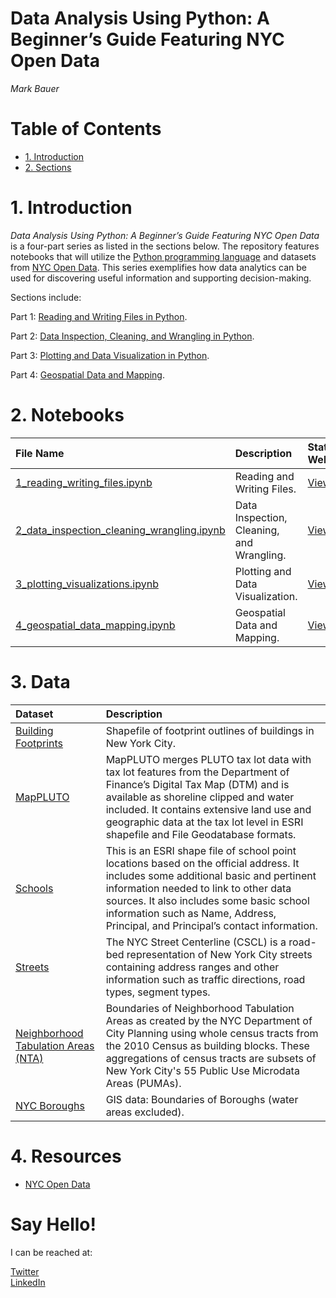 # Data Analysis Using Python: A Beginner’s Guide Featuring NYC Open Data

*Mark Bauer*


Table of Contents
=================

   * [1. Introduction](#1-Introduction)
   * [2. Sections](#2-Sections)


# 1. Introduction

*Data Analysis Using Python: A Beginner’s Guide Featuring NYC Open Data* is a four-part series as listed in the sections below. The repository features notebooks that will utilize the [Python programming language](https://www.python.org/) and datasets from [NYC Open Data](https://opendata.cityofnewyork.us/). This series exemplifies how data analytics can be used for discovering useful information and supporting decision-making.

Sections include:

Part 1: [Reading and Writing Files in Python](https://github.com/mebauer/data-analysis-using-python/tree/master/1-reading-writing-files).
 
Part 2: [Data Inspection, Cleaning, and Wrangling in Python](https://github.com/mebauer/data-analysis-using-python/tree/master/2-data-inspection-cleaning-wrangling).

Part 3: [Plotting and Data Visualization in Python](https://github.com/mebauer/data-analysis-using-python/tree/master/3-plotting-data-visualizations).

Part 4: [Geospatial Data and Mapping](https://github.com/mebauer/data-analysis-using-python/tree/master/4-geospatial-data-mapping).

# 2. Notebooks

| File Name | Description | Static Webpage |
| :-------- | :---------- | :------------- |
| [1_reading_writing_files.ipynb](https://github.com/mebauer/data-analysis-using-python/blob/master/1-reading-writing-files/1_reading_writing_files.ipynb) | Reading and Writing Files. | [View](https://nbviewer.jupyter.org/github/mebauer/data-analysis-using-python/blob/master/1-reading-writing-files/1_reading_writing_files.ipynb) |
| [2_data_inspection_cleaning_wrangling.ipynb](https://github.com/mebauer/data-analysis-using-python/blob/master/2-data-inspection-cleaning-wrangling/2_data_inspection_cleaning_wrangling.ipynb) | Data Inspection, Cleaning, and Wrangling. | [View](https://nbviewer.jupyter.org/github/mebauer/data-analysis-using-python/blob/master/2-data-inspection-cleaning-wrangling/2_data_inspection_cleaning_wrangling.ipynb) |
| [3_plotting_visualizations.ipynb](https://github.com/mebauer/data-analysis-using-python/blob/master/3-plotting-data-visualizations/3_plotting_visualizations.ipynb) | Plotting and Data Visualization. | [View](https://nbviewer.jupyter.org/github/mebauer/data-analysis-using-python/blob/master/3-plotting-data-visualizations/3_plotting_visualizations.ipynb) |
| [4_geospatial_data_mapping.ipynb](https://github.com/mebauer/data-analysis-using-python/blob/master/4-geospatial-data-mapping/4_geospatial_data_mapping.ipynb) | Geospatial Data and Mapping. | [View](https://nbviewer.jupyter.org/github/mebauer/data-analysis-using-python/blob/master/4-geospatial-data-mapping/4_geospatial_data_mapping.ipynb) |

# 3. Data 

| Dataset | Description |
| :-------- | :---------- |
| [Building Footprints](https://data.cityofnewyork.us/Housing-Development/Building-Footprints/nqwf-w8eh) | Shapefile of footprint outlines of buildings in New York City. |
| [MapPLUTO](https://www1.nyc.gov/site/planning/data-maps/open-data/dwn-pluto-mappluto.page) | MapPLUTO merges PLUTO tax lot data with tax lot features from the Department of Finance’s Digital Tax Map (DTM) and is available as shoreline clipped and water included. It contains extensive land use and geographic data at the tax lot level in ESRI shapefile and File Geodatabase formats. |
| [Schools](https://data.cityofnewyork.us/Education/School-Point-Locations/jfju-ynrr) | This is an ESRI shape file of school point locations based on the official address.  It includes some additional basic and pertinent information needed to link to other data sources. It also includes some basic school information such as Name, Address, Principal, and Principal’s contact information. |
| [Streets](https://data.cityofnewyork.us/City-Government/NYC-Street-Centerline-CSCL-/exjm-f27b) | The NYC Street Centerline (CSCL) is a road-bed representation of New York City streets containing address ranges and other information such as traffic directions, road types, segment types. |
| [Neighborhood Tabulation Areas (NTA)](https://data.cityofnewyork.us/City-Government/Neighborhood-Tabulation-Areas-NTA-/cpf4-rkhq) | Boundaries of Neighborhood Tabulation Areas as created by the NYC Department of City Planning using whole census tracts from the 2010 Census as building blocks. These aggregations of census tracts are subsets of New York City's 55 Public Use Microdata Areas (PUMAs). |
| [NYC Boroughs](https://data.cityofnewyork.us/City-Government/Borough-Boundaries/tqmj-j8zm) | GIS data: Boundaries of Boroughs (water areas excluded). |

# 4. Resources

- [NYC Open Data](https://opendata.cityofnewyork.us/)


# Say Hello!   

I can be reached at:  

[Twitter](https://twitter.com/markbauerwater)  
[LinkedIn](https://www.linkedin.com/in/markebauer/)


